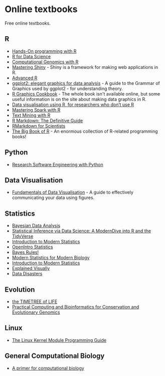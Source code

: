 # Online textbooks

Free online textbooks.

## R

* [Hands-On programming with R](https://rstudio-education.github.io/hopr/)
* [R for Data Science](https://r4ds.had.co.nz/)
* [Computational Genomics with R](https://compgenomr.github.io/book/)
* [Mastering Shiny](https://mastering-shiny.org/) - Shiny is a framework for making web applications in R.
* [Advanced R](https://adv-r.hadley.nz/)
* [ggplot2: elegant graphics for data analysis](https://ggplot2-book.org/) - A guide to the Grammar of Graphics used by ggplot2 - for understanding theory.
* [R Graphics Cookbook](http://www.cookbook-r.com/Graphs/) - The whole book isn't available online, but some useful information is on the site about making data graphics in R.
* [Data visualisation using R, for researchers who don’t use R](https://psyteachr.github.io/introdataviz/)
* [Mastering Spark with R](https://therinspark.com/)
* [Text Mining with R](https://www.tidytextmining.com/index.html)
* [R Markdown: The Definitive Guide](https://bookdown.org/yihui/rmarkdown/)
* [RMarkdown for Scientists](https://rmd4sci.njtierney.com/)
* [The Big Book of R](https://www.bigbookofr.com/index.html) - An enormous collection of R-related programming books!

## Python

* [Research Software Engineering with Python](https://merely-useful.tech/py-rse)

## Data Visualisation

* [Fundamentals of Data Visualisation](https://clauswilke.com/dataviz/) - A guide to effectively communicating your data using figures.

## Statistics

* [Bayesian Data Analysis](http://www.stat.columbia.edu/~gelman/book/)
* [Statistical Inference via Data Science: A ModernDive into R and the TidyVerse](https://moderndive.com/index.html)
* [Introduction to Modern Statistics](https://openintro-ims.netlify.app/index.html)
* [OpenIntro Statistics](https://leanpub.com/openintro-statistics)
* [Bayes Rules!](https://www.bayesrulesbook.com/)
* [Modern Statistics for Modern Biology](https://www.huber.embl.de/msmb/index.html)
* [Introduction to Modern Statistics](https://t.co/dyzxjvlOyN?amp=1)
* [Explained Visually](https://setosa.io/ev/?fbclid=IwAR1qDyy7mt2ZZG-VPGhVW9RSRyDnNNVjKNd3sbK7Wya0IrbB3nMVqdOqISs)
* [Data Disasters](https://data-disasters.netlify.app/)

## Evolution

* [the TIMETREE of LIFE](http://timetree.org/book)
* [Practical Computing and Bioinformatics for Conservation and Evolutionary Genomics](https://eriqande.github.io/eca-bioinf-handbook/)

## Linux

* [The Linux Kernel Module Programming Guide](https://sysprog21.github.io/lkmpg)

## General Computational Biology

* [A primer for computational biology](https://open.oregonstate.education/computationalbiology/front-matter/preface/)
